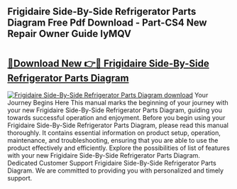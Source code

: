 ## Frigidaire Side-By-Side Refrigerator Parts Diagram Free Pdf Download - Part-CS4 New Repair Owner Guide IyMQV

# <h2><a href="http://dfreml.blite.top/?on=Frigidaire+Side-By-Side+Refrigerator+Parts+Diagram">🔗Download New 👉🔴 Frigidaire Side-By-Side Refrigerator Parts Diagram</a></h2>

[![Frigidaire Side-By-Side Refrigerator Parts Diagram download](https://i.imgur.com/lujVjoI.png)](http://dfreml.blite.top/?on=Frigidaire+Side-By-Side+Refrigerator+Parts+Diagram)
Your Journey Begins Here This manual marks the beginning of your journey with your new Frigidaire Side-By-Side Refrigerator Parts Diagram, guiding you towards successful operation and enjoyment. Before you begin using your Frigidaire Side-By-Side Refrigerator Parts Diagram, please read this manual thoroughly. It contains essential information on product setup, operation, maintenance, and troubleshooting, ensuring that you are able to use the product effectively and efficiently. Explore the possibilities of list of features with your new Frigidaire Side-By-Side Refrigerator Parts Diagram. Dedicated Customer Support Frigidaire Side-By-Side Refrigerator Parts Diagram. We are committed to providing you with personalized and timely support.
